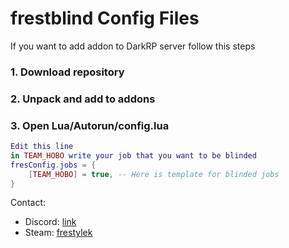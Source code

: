 # frestblind Config Files
If you want to add addon to DarkRP server follow this steps 
### 1. Download repository
### 2. Unpack and add to addons
### 3. Open Lua/Autorun/config.lua

```lua
Edit this line
in TEAM_HOBO write your job that you want to be blinded
fresConfig.jobs = {
    [TEAM_HOBO] = true, -- Here is template for blinded jobs
}
```

Contact: <br>
- Discord: [link](https://discord.gg/3VtCsUvAFf) <br>
- Steam: [frestylek](https://steamcommunity.com/id/frestylek/)
  
